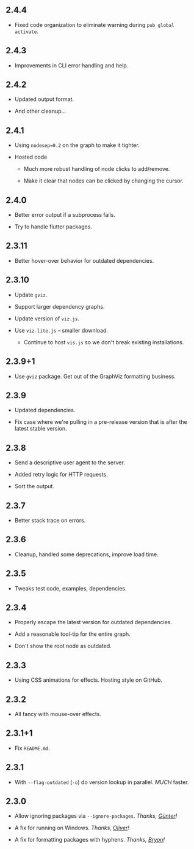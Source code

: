 ## 2.4.4

* Fixed code organization to eliminate warning during `pub global activate`.

## 2.4.3

* Improvements in CLI error handling and help.

## 2.4.2

* Updated output format.

* And other cleanup...

## 2.4.1

* Using `nodesep=0.2` on the graph to make it tighter.

* Hosted code

  * Much more robust handling of node clicks to add/remove.

  * Make it clear that nodes can be clicked by changing the cursor.

## 2.4.0

* Better error output if a subprocess fails.

* Try to handle flutter packages. 

## 2.3.11

* Better hover-over behavior for outdated dependencies.

## 2.3.10

* Update `gviz`.

* Support larger dependency graphs.

* Update version of `viz.js`.

* Use `viz-lite.js` – smaller download.
  * Continue to host `vis.js` so we don't break existing installations.

## 2.3.9+1

* Use `gviz` package. Get out of the GraphViz formatting business.

## 2.3.9

* Updated dependencies.

* Fix case where we're pulling in a pre-release version that is after the
  latest stable version.

## 2.3.8

* Send a descriptive user agent to the server.

* Added retry logic for HTTP requests.

* Sort the output.

## 2.3.7

* Better stack trace on errors.

## 2.3.6

* Cleanup, handled some deprecations, improve load time.

## 2.3.5

* Tweaks test code, examples, dependencies.

## 2.3.4

* Properly escape the latest version for outdated dependencies.

* Add a reasonable tool-tip for the entire graph.

* Don't show the root node as outdated.

## 2.3.3

* Using CSS animations for effects. Hosting style on GitHub.

## 2.3.2

* All fancy with mouse-over effects.

## 2.3.1+1

* Fix `README.md`.

## 2.3.1

* With `--flag-outdated` (`-o`) do version lookup in parallel. *MUCH* faster.

## 2.3.0

* Allow ignoring packages via `--ignore-packages`.
  *Thanks, [Günter](https://github.com/zoechi)!*

* A fix for running on Windows.
  *Thanks, [Oliver](https://github.com/Fox32)!*

* A fix for formatting packages with hyphens.
  *Thanks, [Bryon](https://github.com/bryonmarks)!*
